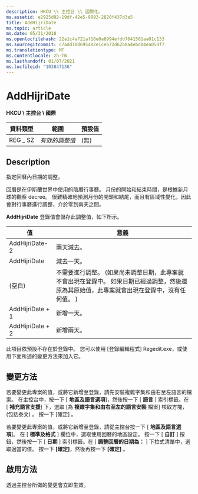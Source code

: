 ```yaml
---
description: HKCU \\ 主控台 \\ 國際化。
ms.assetid: e2925d92-19df-42e5-9893-2820f437d3a5
title: AddHijriDate
ms.topic: article
ms.date: 05/31/2018
ms.openlocfilehash: 22a1c4a721af18e0a8994efdd7641581aa01c133
ms.sourcegitcommit: c7add10d695482e1ceb72d62b8a4ebd84ea050f7
ms.translationtype: MT
ms.contentlocale: zh-TW
ms.lasthandoff: 01/07/2021
ms.locfileid: "103847136"
---
```

# <a name="addhijridate"></a>AddHijriDate

**HKCU \\ 主控台 \\ 國際**



| 資料類型 | 範圍                      | 預設值 |
|-----------|----------------------------|---------------|
| REG \_ SZ   | *有效的調整值* | (無)        |



 

## <a name="description"></a>Description

指定回曆內日期的調整。

回曆是在伊斯蘭世界中使用的陰曆行事曆。 月份的開始和結束時間，是根據新月球的觀察 decree。 很難精確地預測月份的開頭和結尾，而且有區域性變化，因此會對行事曆進行調整，介於零到兩天之間。

**AddHijriDate** 登錄值會儲存此調整值，如下所示。



| 值          | 意義                                                                                                                                                                                                                               |
|----------------|---------------------------------------------------------------------------------------------------------------------------------------------------------------------------------------------------------------------------------------|
| AddHijriDate-2 | 兩天減去。                                                                                                                                                                                                                    |
| AddHijriDate   | 減去一天。                                                                                                                                                                                                                     |
| (空白)        | 不需要進行調整。  (如果尚未調整日期，此專案就不會出現在登錄中。 如果日期已經過調整，然後還原為其原始值，此專案就會出現在登錄中，沒有任何值。 )  |
| AddHijriDate + 1 | 新增一天。                                                                                                                                                                                                                          |
| AddHijriDate + 2 | 新增兩天。                                                                                                                                                                                                                         |



 

此項目依預設不存在於登錄中。 您可以使用 [登錄編輯程式] Regedit.exe，或使用下面所述的變更方法來加入它。

## <a name="change-method"></a>變更方法

若要變更此專案的值，或將它新增至登錄，請先安裝複雜字集和由右至左語言的檔案。 在主控台中，按一下 [ **地區及語言選項**]，然後按一下 [ **語言** ] 索引標籤。在 [ **補充語言支援**] 下，選取 [為 **複雜字集和由右至左的語言安裝** 檔案] 核取方塊， (包括泰文) 。 按一下 [確定]  。

若要變更此專案的值，或將它新增至登錄，請從主控台按一下 [ **地區及語言選項**]。 在 [ **標準及格式** ] 欄位中，選取使用回曆的地區設定。 按一下 [ **自訂** ] 按鈕，然後按一下 [ **日期** ] 索引標籤。在 [ **調整回曆的日期為：** ] 下拉式清單中，選取適當的值。 按一下 **[確定]**，然後再按一下 **[確定]** 。

## <a name="activation-method"></a>啟用方法

透過主控台所做的變更會立即生效。

 

 



